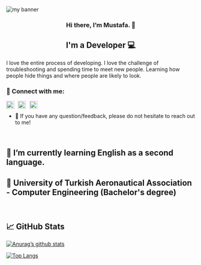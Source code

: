 <img src="https://user-images.githubusercontent.com/60385601/195953027-38932c95-e6fe-4c88-bce4-e6ff4fc5e8b3.png" alt="my banner">


  <h3 align="center"> Hi there, I’m Mustafa. 👋</h3>
  <h2 align="center">
I'm a Developer 💻
</h2> 
I love the entire process of developing. I love the challenge of troubleshooting and spending time to meet new people. Learning how people hide things and where people are likely to look.
</br>


### 🤝 Connect with me:

<a href="https://www.linkedin.com/in/akgunmustafa/"><img align="left" style="margin-right: 10px;" src="https://raw.githubusercontent.com/yushi1007/yushi1007/main/images/linkedin.svg" alt="Yu Shi | LinkedIn" width="21px"/></a>
<a href="https://www.instagram.com/mustafa.akgun95/"><img align="left" style="margin-right: 10px;" src="https://raw.githubusercontent.com/yushi1007/yushi1007/main/images/instagram.svg" alt="Yu Shi | Instagram" width="21px"/></a>
<a href="https://mustafakgun.medium.com/"><img align="left" src="https://raw.githubusercontent.com/yushi1007/yushi1007/main/images/medium.svg" alt="Yu Shi | Medium" width="21px"/></a>
</br>


- 💬 If you have any question/feedback, please do not hesitate to reach out to me!
</br>


## 🌱 I’m currently learning English as a second language.
  
##  🏫 University of Turkish Aeronautical Association - Computer Engineering (Bachelor's degree)
</br>


## 📈 GitHub Stats 
[![Anurag’s github stats](https://github-readme-stats.vercel.app/api?username=akgunmustafa)](https://github.com/yushi1007)

[![Top Langs](https://github-readme-stats.vercel.app/api/top-langs/?username=akgunmustafa&layout=compact)](https://github.com/akgunmustafa)


<!---
akgunmustafa/akgunmustafa is a ✨ special ✨ repository because its `README.md` (this file) appears on your GitHub profile.
You can click the Preview link to take a look at your changes.
--->

